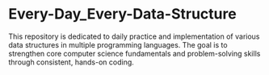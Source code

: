 # Every-Day_Every-Data-Structure
This repository is dedicated to daily practice and implementation of various data structures in multiple programming languages. The goal is to strengthen core computer science fundamentals and problem-solving skills through consistent, hands-on coding.
